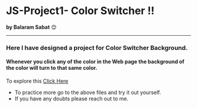 # JS-Project1- Color Switcher !! 
**by Balaram Sabat** 😊

___
### Here I have designed a project for **Color Switcher Background**.
#### Whenever you click any of the color in the Web page the background of the color will turn to that same color.
To explore this [Click Here](https://bg-wall-color-switcher.netlify.app/)
- To practice more go to the above files and try it out yourself.
- If you have any doubts please reach out to me.

